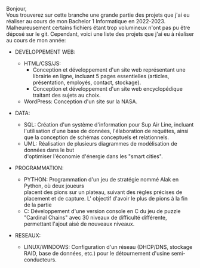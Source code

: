 Bonjour,  
Vous trouverez sur cette branche une grande partie des projets que j'ai eu réaliser au cours de mon Bachelor 1 Informatique en 2022-2023.
Malheureusement certains fichiers étant trop volumineux n'ont pas pu être déposé sur le git.
Cependant, voici une liste des projets que j'ai eu à réaliser au cours de mon année:

* DEVELOPPEMENT WEB:
  - HTML/CSS/JS:
      - Conception et développement d'un site web représentant une librairie en ligne, incluant 5 pages essentielles
        (articles, présentation, employés, contact, stockage).
      - Conception et développement d'un site web encyclopédique traitant des sujets au choix.
  - WordPress: Conception d'un site sur la NASA.

* DATA:
  - SQL: Création d'un système d'information pour Sup Air Line, incluant l'utilisation
    d'une base de données, l'élaboration de requêtes, ainsi que la conception de schémas conceptuels et relationnels.
  - UML: Réalisation de plusieurs diagrammes de modélisation de données dans le but     
         d'optimiser l'économie d'énergie dans les "smart cities".

* PROGRAMMATION:
  - PYTHON: Programmation d'un jeu de stratégie nommé Alak en Python, où deux joueurs   
            placent des pions sur un plateau, suivant des règles précises de placement et de capture.  L' objectif d'avoir le plus de pions à la fin de la partie
  - C: Développement d'une version console en C du jeu de puzzle "Cardinal Chains" avec 
       30 niveaux de difficulté différente, permettant l'ajout aisé de nouveaux niveaux.

* RESEAUX:
  - LINUX/WINDOWS: Configuration d'un réseau (DHCP/DNS, stockage RAID, base de données, etc.) pour le détournement d'usine semi-conducteurs.

